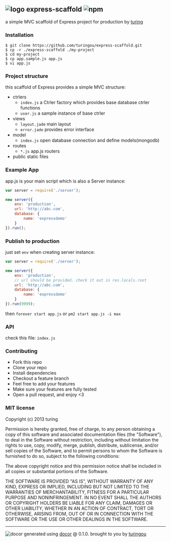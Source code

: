 ## ![logo](http://ww3.sinaimg.cn/large/61ff0de3jw1e91jmudlz8j201o01o0sj.jpg) express-scaffold ![npm](https://badge.fury.io/js/express-scaffold.png)

a simple MVC scaffold of Express project for production by [turing](https://npmjs.org/~turing) 

### Installation
````
$ git clone https://github.com/turingou/express-scaffold.git
$ cp -r ./express-scaffold ./my-project
$ cd my-project
$ cp app.sample.js app.js
$ vi app.js
````
### Project structure
this scaffold of Express provides a simple MVC structure:
- ctrlers
    - `index.js` a Ctrler factory which provides base database ctrler functions
    - `user.js` a sample instance of base ctrler
- views
    - `layout.jade` main layout
    - `error.jade` provides error interface
- model
    - `index.js` open database connection and define models(mongodb)
- routes
    - `*.js` app.js routers
- public static files

### Example App
app.js is your main script which is also a Server instance:
````javascript
var server = require('./server');

new server({
    env: 'production',
    url: 'http://abc.com',
    database: {
        name: 'expressdemo'
    }
}).run();
````
### Publish to production
just set `env` when creating server instance:
````javascript
var server = require('./server');

new server({
    env: 'production',
    // url should be provided. check it out in res.locals.root
    url: 'http://abc.com',
    database: {
        name: 'expressdemo'
    }
}).run(9999);
````
then `forever start app.js` or `pm2 start app.js -i max`

### API
check this file: `index.js`

### Contributing
- Fork this repo
- Clone your repo
- Install dependencies
- Checkout a feature branch
- Feel free to add your features
- Make sure your features are fully tested
- Open a pull request, and enjoy <3

### MIT license
Copyright (c) 2013 turing

Permission is hereby granted, free of charge, to any person obtaining a copy
of this software and associated documentation files (the "Software"), to deal
in the Software without restriction, including without limitation the rights
to use, copy, modify, merge, publish, distribute, sublicense, and/or sell
copies of the Software, and to permit persons to whom the Software is
furnished to do so, subject to the following conditions:

The above copyright notice and this permission notice shall be included in
all copies or substantial portions of the Software.

THE SOFTWARE IS PROVIDED "AS IS", WITHOUT WARRANTY OF ANY KIND, EXPRESS OR
IMPLIED, INCLUDING BUT NOT LIMITED TO THE WARRANTIES OF MERCHANTABILITY,
FITNESS FOR A PARTICULAR PURPOSE AND NONINFRINGEMENT. IN NO EVENT SHALL THE
AUTHORS OR COPYRIGHT HOLDERS BE LIABLE FOR ANY CLAIM, DAMAGES OR OTHER
LIABILITY, WHETHER IN AN ACTION OF CONTRACT, TORT OR OTHERWISE, ARISING FROM,
OUT OF OR IN CONNECTION WITH THE SOFTWARE OR THE USE OR OTHER DEALINGS IN
THE SOFTWARE.

---
![docor](https://cdn1.iconfinder.com/data/icons/windows8_icons_iconpharm/26/doctor.png)
generated using [docor](https://github.com/turingou/docor.git) @ 0.1.0. brought to you by [turingou](https://github.com/turingou)